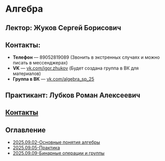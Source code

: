 # Алгебра

## Лектор: Жуков Сергей Борисович
## Контакты:
* **Телефон** — 89052819089 (Звонить в экстренных случаях и можно писать в мессенджерах)
* **VK** — [vk.com/igor.zhukov](https://vk.com/igor.zhukov) (Будет создана группа в ВК для материалов)
* **Группа в ВК** — [vk.com/algebra_sp_25](https://vk.com/algebra_sp_25)
## Практикант: Лубков Роман Алексеевич
## [Контакты](https://lubkov.spbu.ru/students/)

## Оглавление
- [2025.09.02-Основные понятия алгебры](./2025.09.02-Основные%20понятия%20алгебры.md)
- [2025.09.05-Практика](./2025.09.05-Практика.md)
- [2025.09.09-Бинарные операции и группы](./2025.09.09-Бинарные%20операции%20и%20группы.md)
